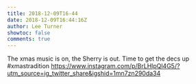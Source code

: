 ```yaml
---
title: 2018-12-09T16-44
date: 2018-12-09T16:44:16Z
author: Lee Turner
showtoc: false
comments: true
---
```


The xmas music is on, the Sherry is out. Time to get the decs up #xmastradition https://www.instagram.com/p/BrLHlpQl4G5/?utm_source=ig_twitter_share&igshid=1mn7zn290da34

